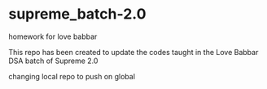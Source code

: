 # supreme_batch-2.0
homework for love babbar

This repo has been created to update the codes taught in the Love Babbar DSA batch of Supreme 2.0

changing local repo to push on global
